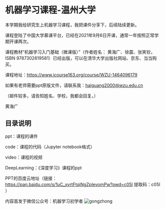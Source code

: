 
# 机器学习课程-温州大学

本学期我给研究生上机器学习课程，我把课件分享下，后续陆续更新。

课程登陆了中国大学慕课平台，已经在2021年9月6日开课，通常一年按照正常学期开课两次。

课程教材“机器学习入门基础（微课版）”（作者姓名： 黄海广、徐震、张笑钦，ISBN 9787302619581）已经出版，可以在清华大学出版社网站、京东、当当购买。

课程地址：https://www.icourse163.org/course/WZU-1464096179

如果有老师需要ppt原版文件，请联系我：haiguang2000@wzu.edu.cn

（邮件较多，请告知姓名、学校，我都会回复。）

黄海广

## 目录说明

ppt：课程的课件

code：课程的代码（Jupyter notebook格式）

video：课程的视频

DeepLearning：《深度学习》课程的ppt

PPT的百度云地址（链接：https://pan.baidu.com/s/1uC_xvrtFtqiNgZplevomPw?pwd=c05l 提取码：c05l ）

内容首发于微信公众号：机器学习初学者 ![gongzhong](images/gongzhong.jpg)
